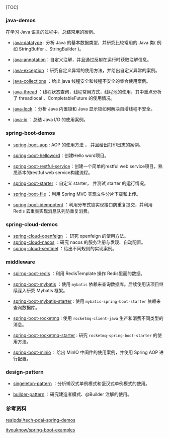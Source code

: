 [TOC]

### java-demos

在学习 Java 语言的过程中，总结常用的案例。

- [java-datatype](java-datatype) : 分析 Java 的基本数据类型，并研究比较常用的 Java 类( 例如 StringBuffer 、StringBuilder )。

- [java-annotation](java-annotation)：自定义注解，并且通过反射在运行时获取注解信息。

- [java-exception](java-exception) ：研究自定义异常的使用方法，并给出自定义异常的案例。

- [java-collections](java-collections) ：给出 java 线程安全和线程不安全的集合使用案例。

- [java-thread](java-thread) ：线程状态查询，线程常用方式，线程池的使用，其中重点分析了 threadlocal 、CompletableFuture 的使用情况。

- [java-lock](java-lock) ：分析 Java 内置锁和 Java 显示锁如何解决自增线程不安全。

- [java-io](java-io) ：总结 Java I/O 的使用案例。



### spring-boot-demos

- [spring-boot-aop](spring-boot-aop) :  AOP 的使用方法 ， 并且给出打印日志的案例。

- [spring-boot-helloword](./spring-boot-helloword)：创建Hello word项目。

- [spring-boot-restful-service](./spring-boot-restful-service)：创建一个简单的restful web service项目，熟悉基本的restful web service构建流程。

- [spring-boot-starter](spring-boot-starter) ：自定义 starter， 并测试 starter 的运行情况。
- [spring-boot-file](spring-boot-file) ：利用 Spring MVC 实现文件分片下载和上传。

- [spring-boot-idempotent](spring-boot-idempotent) ：利用分布式锁实现接口防重复提交，并利用 Redis 去重表实现消息队列防重复消费。



### spring-cloud-demos

- [spring-cloud-openfeign](spring-cloud-openfeign) ： 研究 openfeign 的使用方法。
- [spring-cloud-nacos](spring-cloud-nacos) ：研究 nacos 的服务注册与发现、自动配置。
- [spring-cloud-sentinel](spring-cloud-sentinel) ：给出不同规则的实现案例。



### middleware

- [spirng-boot-redis](spirng-boot-redis) ：利用 RedisTemplate 操作 Redis里面的数据。

- [spring-boot-mybatis](spring-boot-mybatis) ：使用 `mybatis` 依赖来查询数据库。后续使用该项目继续深入研究 Mybatis 框架。

- [spring-boot-mybatis-starter](spring-boot-mybatis-starter) : 使用 `mybatis-spring-boot-starter` 依赖来查询数据库。

- [spring-boot-rocketmq](spring-boot-rocketmq) :  使用 `rocketmq-client-java` 生产和消费不同类型的消息。

- [spring-boot-rocketmq-starter](spring-boot-rocketmq-starter) :  研究 `rocketmq-spring-boot-starter` 的使用方法。

- [spring-boot-minio](spring-boot-minio)： 给出 MinIO 中间件的使用案例，并使用 Spring AOP 进行配置。

  



### design-pattern

- [singeleton-pattern](singeleton-pattern) ：分析懒汉式单例模式和饿汉式单例模式的使用。

- [builder-pattern](builder-pattern) ：研究建造者模式、@Builder 注解的使用。



### 参考资料

[realpdai/tech-pdai-spring-demos](https://github.com/realpdai/tech-pdai-spring-demos)

[ityouknow/spring-boot-examples](https://github.com/ityouknow/spring-boot-examples)

